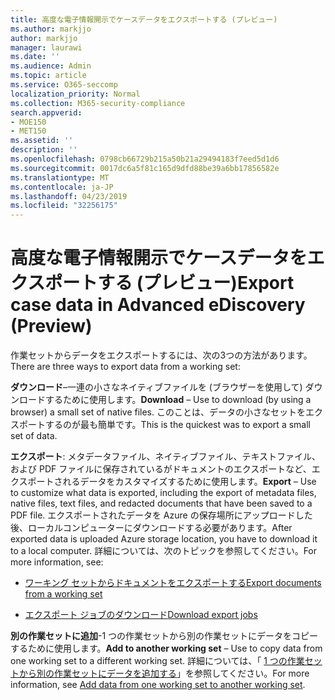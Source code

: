 ```yaml
---
title: 高度な電子情報開示でケースデータをエクスポートする (プレビュー)
ms.author: markjjo
author: markjjo
manager: laurawi
ms.date: ''
ms.audience: Admin
ms.topic: article
ms.service: O365-seccomp
localization_priority: Normal
ms.collection: M365-security-compliance
search.appverid:
- MOE150
- MET150
ms.assetid: ''
description: ''
ms.openlocfilehash: 0798cb66729b215a50b21a29494183f7eed5d1d6
ms.sourcegitcommit: 0017dc6a5f81c165d9dfd88be39a6bb17856582e
ms.translationtype: MT
ms.contentlocale: ja-JP
ms.lasthandoff: 04/23/2019
ms.locfileid: "32256175"
---
```

# <a name="export-case-data-in-advanced-ediscovery-preview"></a><span data-ttu-id="bb585-102">高度な電子情報開示でケースデータをエクスポートする (プレビュー)</span><span class="sxs-lookup"><span data-stu-id="bb585-102">Export case data in Advanced eDiscovery (Preview)</span></span>

<span data-ttu-id="bb585-103">作業セットからデータをエクスポートするには、次の3つの方法があります。</span><span class="sxs-lookup"><span data-stu-id="bb585-103">There are three ways to export data from a working set:</span></span>

<span data-ttu-id="bb585-104">**ダウンロード**–一連の小さなネイティブファイルを (ブラウザーを使用して) ダウンロードするために使用します。</span><span class="sxs-lookup"><span data-stu-id="bb585-104">**Download** – Use to download (by using a browser) a small set of native files.</span></span> <span data-ttu-id="bb585-105">このことは、データの小さなセットをエクスポートするのが最も簡単です。</span><span class="sxs-lookup"><span data-stu-id="bb585-105">This is the quickest was to export a small set of data.</span></span>

<span data-ttu-id="bb585-106">**エクスポート**: メタデータファイル、ネイティブファイル、テキストファイル、および PDF ファイルに保存されているがドキュメントのエクスポートなど、エクスポートされるデータをカスタマイズするために使用します。</span><span class="sxs-lookup"><span data-stu-id="bb585-106">**Export** – Use to customize what data is exported, including the export of metadata files, native files, text files, and redacted documents that have been saved to a PDF file.</span></span> <span data-ttu-id="bb585-107">エクスポートされたデータを Azure の保存場所にアップロードした後、ローカルコンピューターにダウンロードする必要があります。</span><span class="sxs-lookup"><span data-stu-id="bb585-107">After exported data is uploaded Azure storage location, you have to download it to a local computer.</span></span> <span data-ttu-id="bb585-108">詳細については、次のトピックを参照してください。</span><span class="sxs-lookup"><span data-stu-id="bb585-108">For more information, see:</span></span> 

   - [<span data-ttu-id="bb585-109">ワーキング セットからドキュメントをエクスポートする</span><span class="sxs-lookup"><span data-stu-id="bb585-109">Export documents from a working set</span></span>](export-documents-from-working-set.md)

   - [<span data-ttu-id="bb585-110">エクスポート ジョブのダウンロード</span><span class="sxs-lookup"><span data-stu-id="bb585-110">Download export jobs</span></span>](download-export-jobs.md)

<span data-ttu-id="bb585-111">**別の作業セットに追加**-1 つの作業セットから別の作業セットにデータをコピーするために使用します。</span><span class="sxs-lookup"><span data-stu-id="bb585-111">**Add to another working set** – Use to copy data from one working set to a different working set.</span></span> <span data-ttu-id="bb585-112">詳細については、「 [1 つの作業セットから別の作業セットにデータを追加する](add-data-to-working-set-from-another-working-set.md)」を参照してください。</span><span class="sxs-lookup"><span data-stu-id="bb585-112">For more information, see [Add data from one working set to another working set](add-data-to-working-set-from-another-working-set.md).</span></span> 
